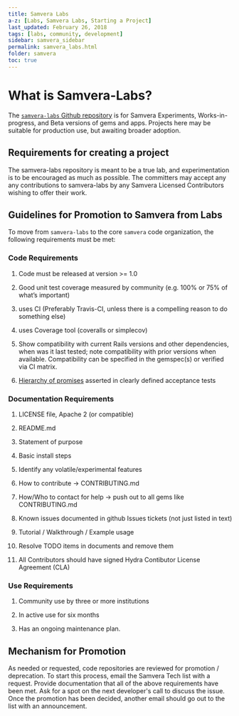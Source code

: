 ```yaml
---
title: Samvera Labs
a-z: [Labs, Samvera Labs, Starting a Project]
last_updated: February 26, 2018
tags: [labs, community, development]
sidebar: samvera_sidebar
permalink: samvera_labs.html
folder: samvera
toc: true
---
```

# What is Samvera-Labs?

The [`samvera-labs` Github repository](https://github.com/samvera-labs) is for
Samvera Experiments, Works-in-progress, and Beta versions of gems and apps. 
Projects here may be suitable for production use, but awaiting broader adoption.

## Requirements for creating a project
The samvera-labs repository is meant to be a true lab, and experimentation is to 
be encouraged as much as possible. The committers may accept any any contributions 
to samvera-labs by any Samvera Licensed Contributors wishing to offer their work.

## Guidelines for Promotion to Samvera from Labs
To move from `samvera-labs` to the core `samvera` code organization, the following
requirements must be met:

### Code Requirements

  1. Code must be released at version >= 1.0

  1. Good unit test coverage measured by community (e.g. 100% or 75% of what’s important)

  1. uses CI (Preferably Travis-CI, unless there is a compelling reason to do something else)

  1. uses Coverage tool (coveralls or simplecov)
  
  1. Show compatibility with current Rails versions and other dependencies, when was it last tested; note compatibility with prior versions when available. Compatibility can be specified in the gemspec(s) or verified via CI matrix.
  
  1. [Hierarchy of promises](https://wiki.duraspace.org/display/samvera/Hydra+Stack+-+The+Hierarchy+of+Promises) asserted in clearly defined acceptance tests

### Documentation Requirements

  1. LICENSE file, Apache 2 (or compatible)

  1. README.md

  1. Statement of purpose

  1. Basic install steps

  1. Identify any volatile/experimental features

  1. How to contribute -> CONTRIBUTING.md

  1. How/Who to contact for help -> push out to all gems like CONTRIBUTING.md

  1. Known issues documented in github Issues tickets (not just listed in text)

  1. Tutorial / Walkthrough / Example usage

  1. Resolve TODO items in documents and remove them
  
  1. All Contributors should have signed Hydra Contibutor License Agreement (CLA)

### Use Requirements

1. Community use by three or more institutions

1. In active use for six months

1. Has an ongoing maintenance plan.


## Mechanism for Promotion

As needed or requested, code repositories are reviewed for promotion / deprecation. 
To start this process, email the Samvera Tech list with a request. Provide documentation
that all of the above requirements have been met. Ask for a spot on the next developer's 
call to discuss the issue. Once the promotion has been decided, another email 
should go out to the list with an announcement. 
